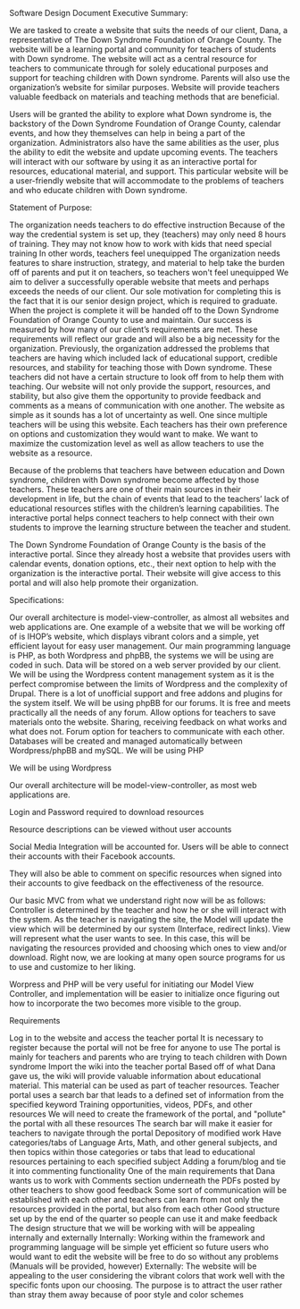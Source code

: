 Software Design Document Executive Summary:

We are tasked to create a website that suits the needs of our client, Dana, a representative of The Down Syndrome Foundation of Orange County. The website will be a learning portal and community for teachers of students with Down syndrome. The website will act as a central resource for teachers to communicate through for solely educational purposes and support for teaching children with Down syndrome. Parents will also use the organization’s website for similar purposes. Website will provide teachers valuable feedback on materials and teaching methods that are beneficial.

Users will be granted the ability to explore what Down syndrome is, the backstory of the Down Syndrome Foundation of Orange County, calendar events, and how they themselves can help in being a part of the organization. Administrators also have the same abilities as the user, plus the ability to edit the website and update upcoming events. The teachers will interact with our software by using it as an interactive portal for resources, educational material, and support. This particular website will be a user-friendly website that will accommodate to the problems of teachers and who educate children with Down syndrome.

Statement of Purpose:

The organization needs teachers to do effective instruction Because of the way the credential system is set up, they (teachers) may only need 8 hours of training. They may not know how to work with kids that need special training In other words, teachers feel unequipped The organization needs features to share instruction, strategy, and material to help take the burden off of parents and put it on teachers, so teachers won't feel unequipped We aim to deliver a successfully operable website that meets and perhaps exceeds the needs of our client. Our sole motivation for completing this is the fact that it is our senior design project, which is required to graduate. When the project is complete it will be handed off to the Down Syndrome Foundation of Orange County to use and maintain. Our success is measured by how many of our client’s requirements are met. These requirements will reflect our grade and will also be a big necessity for the organization. Previously, the organization addressed the problems that teachers are having which included lack of educational support, credible resources, and stability for teaching those with Down syndrome. These teachers did not have a certain structure to look off from to help them with teaching. Our website will not only provide the support, resources, and stability, but also give them the opportunity to provide feedback and comments as a means of communication with one another. The website as simple as it sounds has a lot of uncertainty as well. One since multiple teachers will be using this website. Each teachers has their own preference on options and customization they would want to make. We want to maximize the customization level as well as allow teachers to use the website as a resource.

Because of the problems that teachers have between education and Down syndrome, children with Down syndrome become affected by those teachers. These teachers are one of their main sources in their development in life, but the chain of events that lead to the teachers’ lack of educational resources stifles with the children’s learning capabilities. The interactive portal helps connect teachers to help connect with their own students to improve the learning structure between the teacher and student.

The Down Syndrome Foundation of Orange County is the basis of the interactive portal. Since they already host a website that provides users with calendar events, donation options, etc., their next option to help with the organization is the interactive portal. Their website will give access to this portal and will also help promote their organization.

Specifications:

Our overall architecture is model-view-controller, as almost all websites and web applications are. One example of a website that we will be working off of is IHOP’s website, which displays vibrant colors and a simple, yet efficient layout for easy user management. Our main programming language is PHP, as both Wordpress and phpBB, the systems we will be using are coded in such. Data will be stored on a web server provided by our client. We will be using the Wordpress content management system as it is the perfect compromise between the limits of Wordpress and the complexity of Drupal. There is a lot of unofficial support and free addons and plugins for the system itself. We will be using phpBB for our forums. It is free and meets practically all the needs of any forum. Allow options for teachers to save materials onto the website. Sharing, receiving feedback on what works and what does not. Forum option for teachers to communicate with each other. Databases will be created and managed automatically between Wordpress/phpBB and mySQL. We will be using PHP

We will be using Wordpress

Our overall architecture will be model-view-controller, as most web applications are.

Login and Password required to download resources

Resource descriptions can be viewed without user accounts

Social Media Integration will be accounted for. Users will be able to connect their accounts with their Facebook accounts.

They will also be able to comment on specific resources when signed into their accounts to give feedback on the effectiveness of the resource.

Our basic MVC from what we understand right now will be as follows: Controller is determined by the teacher and how he or she will interact with the system. As the teacher is navigating the site, the Model will update the view which will be determined by our system (Interface, redirect links). View will represent what the user wants to see. In this case, this will be navigating the resources provided and choosing which ones to view and/or download. Right now, we are looking at many open source programs for us to use and customize to her liking.

Worpress and PHP will be very useful for initiating our Model View Controller, and implementation will be easier to initialize once figuring out how to incorporate the two becomes more visible to the group.

Requirements

Log in to the website and access the teacher portal It is necessary to register because the portal will not be free for anyone to use The portal is mainly for teachers and parents who are trying to teach children with Down syndrome Import the wiki into the teacher portal Based off of what Dana gave us, the wiki will provide valuable information about educational material. This material can be used as part of teacher resources. Teacher portal uses a search bar that leads to a defined set of information from the specified keyword Training opportunities, videos, PDFs, and other resources We will need to create the framework of the portal, and "pollute" the portal with all these resources The search bar will make it easier for teachers to navigate through the portal Depository of modified work Have categories/tabs of Language Arts, Math, and other general subjects, and then topics within those categories or tabs that lead to educational resources pertaining to each specified subject Adding a forum/blog and tie it into commenting functionality One of the main requirements that Dana wants us to work with Comments section underneath the PDFs posted by other teachers to show good feedback Some sort of communication will be established with each other and teachers can learn from not only the resources provided in the portal, but also from each other Good structure set up by the end of the quarter so people can use it and make feedback The design structure that we will be working with will be appealing internally and externally Internally: Working within the framework and programming language will be simple yet efficient so future users who would want to edit the website will be free to do so without any problems (Manuals will be provided, however) Externally: The website will be appealing to the user considering the vibrant colors that work well with the specific fonts upon our choosing. The purpose is to attract the user rather than stray them away because of poor style and color schemes
